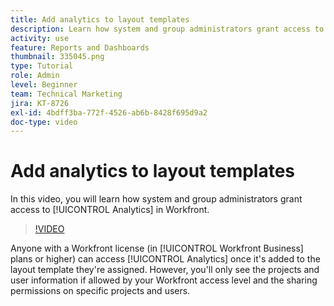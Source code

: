 ```yaml
---
title: Add analytics to layout templates
description: Learn how system and group administrators grant access to Analytics.
activity: use
feature: Reports and Dashboards
thumbnail: 335045.png
type: Tutorial
role: Admin
level: Beginner
team: Technical Marketing
jira: KT-8726
exl-id: 4bdff3ba-772f-4526-ab6b-8428f695d9a2
doc-type: video
---
```

# Add analytics to layout templates

In this video, you will learn how system and group administrators grant access to [!UICONTROL Analytics] in Workfront.


>[!VIDEO](https://video.tv.adobe.com/v/335045/?quality=12&learn=on)

Anyone with a Workfront license (in [!UICONTROL Workfront Business] plans or higher) can access [!UICONTROL Analytics] once it's added to the layout template they're assigned. However, you'll only see the projects and user information if allowed by your Workfront access level and the sharing permissions on specific projects and users.
